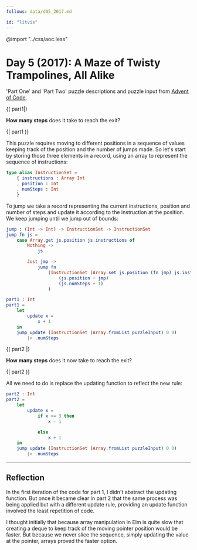 ```yaml
---
follows: data/d05_2017.md

id: "litvis"
---
```


@import "../css/aoc.less"

# Day 5 (2017): A Maze of Twisty Trampolines, All Alike

'Part One' and 'Part Two' puzzle descriptions and puzzle input from [Advent of Code](https://adventofcode.com/2017/day/5).

{( part1|}

**How many steps** does it take to reach the exit?

{| part1 )}

This puzzle requires moving to different positions in a sequence of values keeping track of the position and the number of jumps made. So let's start by storing those three elements in a record, using an array to represent the sequence of instructions:

```elm {l}
type alias InstructionSet =
    { instructions : Array Int
    , position : Int
    , numSteps : Int
    }
```

To jump we take a record representing the current instructions, position and number of steps and update it according to the instruction at the position. We keep jumping until we jump out of bounds:

```elm {l}
jump : (Int -> Int) -> InstructionSet -> InstructionSet
jump fn js =
    case Array.get js.position js.instructions of
        Nothing ->
            js

        Just jmp ->
            jump fn
                (InstructionSet (Array.set js.position (fn jmp) js.instructions)
                    (js.position + jmp)
                    (js.numSteps + 1)
                )
```

```elm {l r}
part1 : Int
part1 =
    let
        update x =
            x + 1
    in
    jump update (InstructionSet (Array.fromList puzzleInput) 0 0)
        |> .numSteps
```

{( part2 |}

**How many steps** does it now take to reach the exit?

{| part2 )}

All we need to do is replace the updating function to reflect the new rule:

```elm {l r}
part2 : Int
part2 =
    let
        update x =
            if x >= 3 then
                x - 1

            else
                x + 1
    in
    jump update (InstructionSet (Array.fromList puzzleInput) 0 0)
        |> .numSteps
```

---

## Reflection

In the first iteration of the code for part 1, I didn't abstract the updating function. But once it became clear in part 2 that the same process was being applied but with a different update rule, providing an update function involved the least repetition of code.

I thought initially that because array manipulation in Elm is quite slow that creating a deque to keep track of the moving pointer position would be faster. But because we never slice the sequence, simply updating the value at the pointer, arrays proved the faster option.
